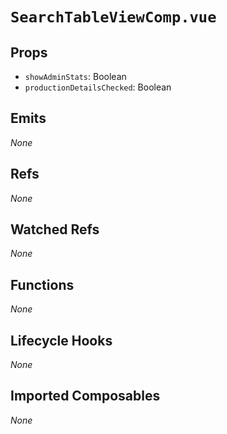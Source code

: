 # `SearchTableViewComp.vue`

## Props

- `showAdminStats`: Boolean
- `productionDetailsChecked`: Boolean

## Emits

_None_

## Refs

_None_

## Watched Refs

_None_

## Functions

_None_

## Lifecycle Hooks

_None_

## Imported Composables

_None_
